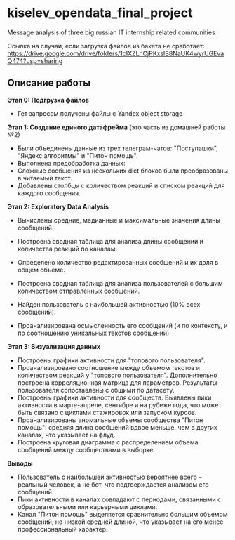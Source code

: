 # kiselev_opendata_final_project
Message analysis of three big russian IT internship related communities

Ссылка на случай, если загрузка файлов из бакета не сработает: https://drive.google.com/drive/folders/1cIXZLhCjPKxslS8NaUK4wyrUGEvaQ474?usp=sharing 


## Описание работы

**Этап 0: Подгрузка файлов**
- Гет запросом получены файлы с Yandex object storage 

**Этап 1: Создание единого датафрейма** (это часть из домашней работы №2)
- Были объединены данные из трех телеграм-чатов: "Поступашки", "Яндекс алгоритмы" и "Питон помощь".
- Выполнена предобработка данных:
- Cложные сообщения из нескольких dict блоков были преобразованы в читаемый текст.
- Добавлены столбцы с количеством реакций и списком реакций для каждого сообщения.


**Этап 2: Exploratory Data Analysis**
- Вычислены средние, медианные и максимальные значения длины сообщений.
- Построена сводная таблица для анализа длины сообщений и количества реакций по каналам.
- Определено количество редактированных сообщений и их доля в общем объеме.

- Построена сводная таблица для анализа пользователей с большим количеством отправленных сообщений.
- Найден пользователь с наибольшей активностью (10% всех сообщений).
- Проанализирована осмысленность его сообщений (и по контексту, и по соотношению уникальных текстов сообщений)


**Этап 3: Визуализация данных**
- Построены графики активности для "топового пользователя".
- Проанализировано соотношение между объемом текстов и количеством реакций у "топового пользователя". Дополнительно построена корреляционная матрица для параметров. Результаты пользователя сопоставлены с общими по датасету. 
- Построены графики активности для сообществ. Выявлены пики активности в марте-апреле, сентябре и на рубеже года, что может быть связано с циклами стажировок или запуском курсов.
- Проанализированы аномальные объемы сообщества "Питон помощь": средняя длина сообщений вдвое меньше, чем в других каналах, что указывает на флуд.
- Построена круговая диаграмма с распределением объема сообщений между сообществами в выборке


**Выводы**
- Пользователь с наибольшей активностью вероятнее всего – реальный человек, а не бот, что подтверждается анализом его сообщений.
- Пики активности в каналах совпадают с периодами, связанными с образовательными или карьерными циклами.
- Канал "Питон помощь" выделяется сравнительно большим объемом сообщений, но низкой средней длиной, что указывает на его менее профессиональный характер.
